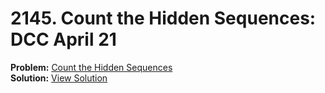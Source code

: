# 2145. Count the Hidden Sequences: DCC April 21
**Problem:** [Count the Hidden Sequences](https://leetcode.com/problems/count-the-hidden-sequences/description/?envType=daily-question&envId=2025-04-21)  
**Solution:** [View Solution](https://github.com/Kshitij-Jain99/Leetcode-2025/blob/main/DCC%20April/Apr21_A.java)
